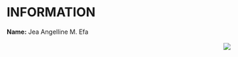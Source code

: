 # INFORMATION
**Name:** Jea Angelline M. Efa
<br></br>
<img align="right" src="https://upload.wikimedia.org/wikipedia/en/thumb/c/c6/New_Era_University.svg/175px-New_Era_University.svg.png">



